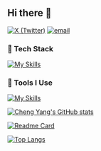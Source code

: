 ## Hi there 👋

[![X (Twitter)](https://img.shields.io/badge/-young010101-black?labelColor=black&logo=x&logoColor=white&style=flat-square)](https://x.com/Young010101)
[![email](https://img.shields.io/badge/-yc5@tju.edu.cn-black?labelColor=black&logo=gmail&logoColor=white&style=flat-square)](mailto:yc5@tju.edu.cn)

<!--
**young010101/young010101** is a ✨ _special_ ✨ repository because its `README.md` (this file) appears on your GitHub profile.

Here are some ideas to get you started:

- 🔭 I’m currently working on ...
- 🌱 I’m currently learning ...
- 👯 I’m looking to collaborate on ...
- 🤔 I’m looking for help with ...
- 💬 Ask me about ...
- 📫 How to reach me: ...
- 😄 Pronouns: ...
- ⚡ Fun fact: ...
-->

### 🍉 Tech Stack
[![My Skills](https://skillicons.dev/icons?i=c,go,rust,python,lua,html,css,js,fastapi,flask,pytorch)](https://skillicons.dev)

### 🔨 Tools I Use
[![My Skills](https://skillicons.dev/icons?i=mysql,redis,postgresql,rabbitmq,docker,kubernetes,nginx,git,npm,pnpm,cmake,anaconda,github,githubactions,jenkins,figma,aws,azure,cloudflare,vercel,heroku)](https://skillicons.dev)

[![Cheng Yang's GitHub stats](https://github-readme-stats.vercel.app/api?username=young010101)](https://github.com/young010101)

[![Readme Card](https://github-readme-stats.vercel.app/api/pin/?username=young010101&repo=OpenHands)](https://github.com/young010101/OpenHands)

[![Top Langs](https://github-readme-stats.vercel.app/api/top-langs/?username=young010101&layout=compact)](https://github.com/young010101)

